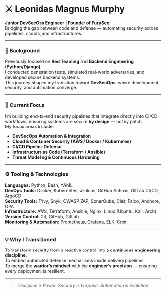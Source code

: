 # ⚔️ Leonidas Magnus Murphy

**Junior DevSecOps Engineer | Founder of [FurySec](https://github.com/FurySec)**  
Bridging the gap between code and defense — automating security across pipelines, clouds, and infrastructures.  

---

### 🧩 **Background**
Previously focused on **Red Teaming** and **Backend Engineering (Python/Django)**.  
I conducted penetration tests, simulated real-world adversaries, and developed secure backend systems.  
This journey shaped my transition toward **DevSecOps**, where development, security, and automation converge.  

---

### 🎯 **Current Focus**
I’m building end-to-end security pipelines that integrate directly into CI/CD workflows, ensuring systems are secure **by design** — not by patch.  
My focus areas include:  
- **DevSecOps Automation & Integration**  
- **Cloud & Container Security (AWS / Docker / Kubernetes)**  
- **CI/CD Pipeline Defense**  
- **Infrastructure as Code (Terraform / Ansible)**  
- **Threat Modeling & Continuous Hardening**

---

### ⚙️ **Tooling & Technologies**
**Languages:** Python, Bash, YAML  
**DevOps Tools:** Docker, Kubernetes, Jenkins, GitHub Actions, GitLab CI/CD, ArgoCD  
**Security Tools:** Trivy, Snyk, OWASP ZAP, SonarQube, Clair, Falco, Anchore, OPA  
**Infrastructure:** AWS, Terraform, Ansible, Nginx, Linux (Ubuntu, Kali, Arch)  
**Version Control:** Git, GitHub, GitLab  
**Monitoring & Automation:** Prometheus, Grafana, ELK, Cron  

---

### 💡 **Why I Transitioned**
To transform security from a reactive control into a **continuous engineering discipline**.  
To embed automated defense mechanisms inside delivery pipelines.  
To merge the **warrior’s mindset** with the **engineer’s precision** — ensuring every deployment is resilient.  

---

> *Discipline is Power. Security is Purpose. Automation is Evolution.*  
